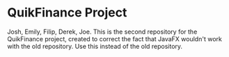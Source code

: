 # QuikFinance Project
Josh, Emily, Filip, Derek, Joe.
This is the second repository for the QuikFinance project,
created to correct the fact that JavaFX wouldn't work with
the old repository. Use this instead of the old repository.

